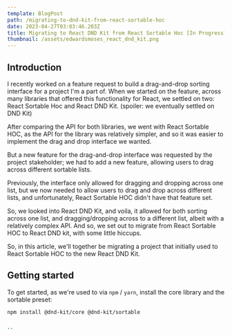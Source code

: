 ```yaml
---
template: BlogPost
path: /migrating-to-dnd-kit-from-react-sortable-hoc
date: 2023-04-27T03:03:46.203Z
title: Migrating to React DND Kit from React Sortable Hoc [In Progress]
thumbnail: /assets/edwardsmoses_react_dnd_kit.png
---
```


<!--StartFragment-->

## **Introduction**

I recently worked on a feature request to build a drag-and-drop sorting interface for a project I'm a part of. When we started on the feature, across many libraries that offered this functionality for React, we settled on two: React Sortable Hoc and React DND Kit. (spoiler: we eventually settled on DND Kit)

After comparing the API for both libraries, we went with React Sortable HOC, as the API for the library was relatively simpler, and so it was easier to implement the drag and drop interface we wanted.

But a new feature for the drag-and-drop interface was requested by the project stakeholder; we had to add a new feature, allowing users to drag across different sortable lists.

Previously, the interface only allowed for dragging and dropping across one list, but we now needed to allow users to drag and drop across different lists, and unfortunately, React Sortable HOC didn't have that feature set.

So, we looked into React DND Kit, and voila, it allowed for both sorting across one list, and dragging/dropping across to a different list, albeit with a relatively complex API. And so, we set out to migrate from React Sortable HOC to React DND kit, with some little hiccups.

So, in this article, we'll together be migrating a project that initially used to React Sortable HOC to the new React DND Kit.

## Getting started

To get started, as we're used to via `npm` / `yarn`, install the core library and the sortable preset:

```bash
npm install @dnd-kit/core @dnd-kit/sortable


``
```

